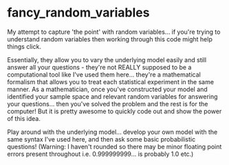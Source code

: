 # fancy_random_variables
My attempt to capture 'the point' with random variables... if you're trying to understand random variables then working through this code might help things click.

Essentially, they allow you to vary the underlying model easily and still answer all your questions - they're not REALLY supposed to be a computational tool like I've used them here... they're a mathematical formalism that allows you to treat each statistical experiment in the same manner. As a mathematician, once you've constructed your model and identified your sample space and relevant random variables for answering your questions... then you've solved the problem and the rest is for the computer! But it is pretty awesome to quickly code out and show the power of this idea.

Play around with the underlying model... develop your own model with the same syntax I've used here, and then ask some basic probabilistic questions! (Warning: I haven't rounded so there may be minor floating point errors present throughout i.e. 0.999999999... is probably 1.0 etc.)
